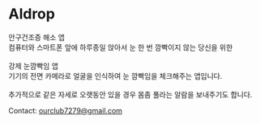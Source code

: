 # Aldrop

안구건조증 해소 앱<br>
컴퓨터와 스마트폰 앞에 하루종일 앉아서 눈 한 번 깜빡이지 않는 당신을 위한<br>
<br>
강제 눈깜빡임 앱<br>
기기의 전면 카메라로 얼굴을 인식하여 눈 깜빡임을 체크해주는 앱입니다.<br>
<br>
추가적으로 같은 자세로 오랫동안 있을 경우 몸좀 풀라는 알람을 보내주기도 합니다.<br>

Contact: ourclub7279@gmail.com
